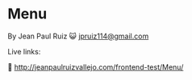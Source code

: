 # Menu

By Jean Paul Ruiz :smiley_cat: <jpruiz114@gmail.com>

Live links:

:link: http://jeanpaulruizvallejo.com/frontend-test/Menu/

